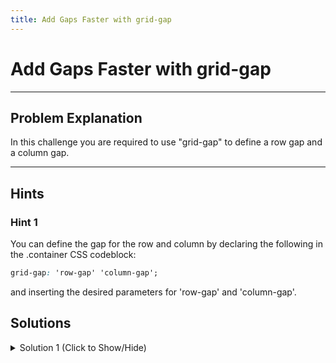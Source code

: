 ```yaml
---
title: Add Gaps Faster with grid-gap
---
```

# Add Gaps Faster with grid-gap

---
## Problem Explanation
In this challenge you are required to use "grid-gap" to define a row gap and a column gap.


---
## Hints

### Hint 1

You can define the gap for the row and column by declaring the following in the .container CSS codeblock:

```css
grid-gap: 'row-gap' 'column-gap';
```

and inserting the desired parameters for 'row-gap' and 'column-gap'.

## Solutions

<details><summary>Solution 1 (Click to Show/Hide)</summary>

Since the challenge requires you to create a 10px gap between the rows and a 20px gap between the columns, add the following code to the .container CSS codeblock:

```css
grid-gap: 10px 20px;
```

</details>